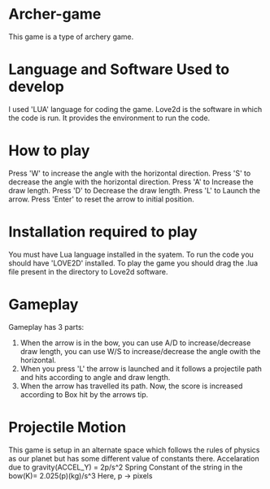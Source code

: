 # Archer-game
This game is a type of archery game.

# Language and Software Used to develop
I used 'LUA' language for coding the game. Love2d is the software in which the code is run. 
It provides the environment to run the code. 

# How to play

Press 'W' to increase the angle with the horizontal direction.
Press 'S' to decrease the angle with the horizontal direction.
Press 'A' to Increase the draw length.
Press 'D' to Decrease the draw length.
Press 'L' to Launch the arrow.
Press 'Enter' to reset the arrow to initial position.

# Installation required to play

You must have Lua language installed in the syatem.
To run the code you should have 'LOVE2D' installed. 
To play the game you should drag the .lua file present in the directory to Love2d software.

# Gameplay

Gameplay has 3 parts:
1) When the arrow is in the bow, you can use A/D to increase/decrease draw length, you can use W/S to increase/decrease the angle owith the horizontal.
2) When you press 'L' the arrow is launched and it follows a projectile path and hits according to angle and draw length.
3) When the arrow has travelled its path. Now, the score is increased according to Box hit by the arrows tip.

# Projectile Motion 

This game is setup in an alternate space which follows the rules of physics as our planet but has some different value of constants there.
Accelaration due to gravity(ACCEL_Y) = 2p/s^2
Spring Constant of the string in the bow(K)= 2.025(p)(kg)/s^3
Here, p -> pixels


